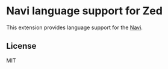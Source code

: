 # Navi language support for Zed

This extension provides language support for the [Navi](https://navi-lang.org).

## License

MIT
